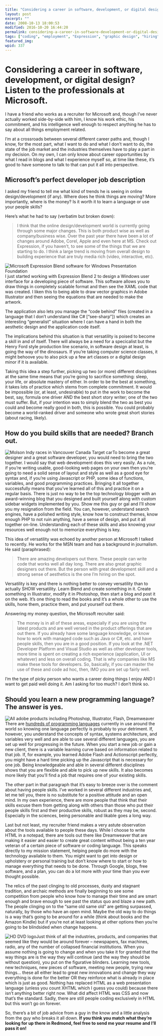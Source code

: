 ```yaml
---
title: "Considering a career in software, development, or digital design? Listen to the professionals at Microsoft."
layout: post
excerpt: ""
date: 2008-10-13 18:00:53
modified: 2016-10-20 16:44:20
permalink: considering-a-career-in-software-development-or-digital-design-listen-to-the-professionals-at-microsoft/index.html
tags: ["coding", "employment", "Expression", "graphic design", "hiring", "job", "manager", "Microsoft", "programming", "versatility", "WPF", "Personal Development"]
featured_img: 
wpid: 337
---
```


# Considering a career in software, development, or digital design? Listen to the professionals at Microsoft.

I have a friend who works as a recruiter for Microsoft and, though I’ve never actually worked side-by-side with him, I know his work ethic, his commitment, and his intelligence well enough to respect anything he has to say about all things employment related.

I’m at a crossroads between several different career paths and, though I know, for the most part, what I want to do and what I don’t want to do, the state of the job market and the industries themselves have to play a part in my decision. On my own, I can only know about career opportunities by what I read in blogs and what I experience myself so, at time like these, it’s good to have someone to talk to that can put it all into perspective.

Microsoft’s perfect developer job description
---------------------------------------------

I asked my friend to tell me what kind of trends he is seeing in online design/development (if any). Where does he think things are moving? More importantly, where is the money? Is it worth it to learn a language or use your people skills?

Here’s what he had to say (verbatim but broken down):

> I think that the online design/development world is currently going through some major changes. This is both product wise as well as company/business wise. Over the past year there have been a lot of changes around Adobe, Corel, Apple and even here at MS. Check out Expression, if you haven’t, to see some of the things that we are starting to do. I think a large trend is moving from overall design to building experience that are truly media rich (video, interactive, etc).

![](/_images/2008/10/express_blend.jpg "Microsoft Expression Blend software for Windows Presentation Foundation")I just started working with Expression Blend 2 to design a Windows user interface for a developing piece of software. This software allows you to draw things in completely scalable format and then see the XAML code that was created. I liken this to being able to draw vector graphics in Adobe Illustrator and then seeing the equations that are needed to make the artwork.

The application also lets you manage the “code behind” files (created in a language that I don’t understand like C# \[“see-sharp”\]) which creates an interesting “generalist” situation where I can have a hand in both the aesthetic design and the application code itself.

The implications behind this situation is that versatility is poised to become a skill in and of itself. There will always be a need for a specicalist but the Henry Ford style production line scenario, in software design at least, is going the way of the dinosaurs. If you’re taking computer science classes, it might behoove you to also pick up a few art classes or a digital design minor if it is available.

Taking this idea a step further, picking up two (or more) different disciplines at the same time means that you’re going to sacrifice something: sleep, your life, or absolute mastery of either. In order to be the best at something, it takes lots of practice which stems from complete commitment. It would be impossible (or, at least, undesirable) to put in the work to become the best, say, formula one driver AND the best short story writer; one of the two must suffer. But, if your intention was to simply blend the two as best you could and become really good in both, this is possible. You could probably become a world-ranked driver and someone who wrote great short stories (about racing, likely).

How do you build skills that are needed? Branch out.
----------------------------------------------------

![](/_images/2008/10/Molson_indy_2002_car.jpg "Molson Indy races in Vancouver Canada Target car")To become a great designer and a great software developer, you would need to bring the two together. I would say that web development does this very easily. As a rule, if you’re writing usable, good-looking web pages on your own then you’re going to need a solid sense of layout and style as well as a good eye for syntax and, if you’re using Javascript or PHP, some idea of functions, variables, and good programming practices. Bringing it all together successfully means that you’ve learned all of this and practice it on a regular basis. There is just no way to be the top technology blogger with an award-winning blog that you designed and built yourself along with custom sidebar widgets implemented by you. Show me this guy or gal and I’ll show you my resignation from the field. You can, however, understand search engines, have a polished writing style, know how to construct themes, know enough PHP to not ruin anything, have a sense of design, and put it all together on-line. Understanding each of these skills and also knowing your resources well enough not to memorize everything is key.

This idea of versatility was echoed by another person at Microsoft I talked to recently. He works for the MSN team and has a background in journalism. He said (paraphrased):

> There are amazing developers out there. These people can write code that works well all day long. There are also great graphic designers out there. But the person with great development skill and a strong sense of aesthetics is the one I’m hiring on the spot.

Versatility is key and there is nothing better to convey versatility than to actually SHOW versatility. Learn Blend and create something in it. Create something in Illustrator, modify it in Photoshop, then start a blog and post it on the web. It’s one thing to read the books and it’s a whole other to use the skills, hone them, practice them, and put yourself out there.

Answering my money question, the Microsoft recruiter said:

> The money is in all of these areas, especially if you are using the latest products and are well versed in the product offerings that are out there. If you already have some language knowledge, or know how to work with managed code such as Java or C#, etc. and have people skills, then you are in a good position. If you look at the .NET Developer Platform and Visual Studio as well as other developer tools, more time is spent on creating a rich experience (application, UI or whatever) and less on overall coding. That is why companies like MS make these tools for developers. So, basically, if you can master the use of these and code ad hoc, then, IMO you are set up fairly well.

I’m the type of picky person who wants a career doing things I enjoy AND I want to get paid well doing it. Am I asking for too much? I don’t think so.

Should you learn a new programming language? The answer is yes.
---------------------------------------------------------------

![](/_images/2008/10/adobe_products.jpg "All adobe products including Photoshop, Illustrator, Flash, Dreamweaver")There are [hundreds of programming languages](http://en.wikipedia.org/wiki/List_of_programming_languages) currently in use around the world so knowing one language perfectly is probably to your detriment. If, however, you understand the concepts of syntax, systems architecture, and variables very well and are able to use several different languages, you are set up well for progressing in the future. When you start a new job or gain a new client, there is a variable learning curve based on information related to that job. If, for example, you learned Adobe Flash and Actionscript perfectly, you might have a hard time picking up the Javascript that is necessary for one job. Being knowledgeable and able in several different disciplines shows that you are flexible and able to pick up new skills. It also becomes more likely that you’ll find a job that requires one of your existing skills.

The other part in that paragraph that it’s easy to breeze over is the comment about having people skills. I’ve worked in several different industries and, let me tell you, there is no substitute for a positive attitude and an open mind. In my own experience, there are more people that think that their skills excuse them from getting along with others than those who put their people skills first and their productive skills, robust as they may be, second. Especially in the sciences, being personable and likable goes a long way.

Last but not least, my recruiter friend makes a very astute observation about the tools available to people these days. While I choose to write HTML in a notepad, there are tools out there like Dreamweaver that are making it easier and easier to create great content without being a ten year veteran of a certain piece of software or coding language. This speaks directly to my mission statement, helping people do more with the technology available to them. You might want to get into design or upholstery or personal training but don’t know where to start or how to manage everything that needs to be done. Through Google, blogs, free software, and a plan, you can do a lot more with your time than you ever thought possible.

The relics of the past clinging to old processes, dusty and stagnant tradition, and archaic methods are finally beginning to see some competition from people who know how to manage their time and are smart enough and brave enough to see past the status quo and blaze a new path. The people clinging on to the “same old same old” are getting surpassed, naturally, by those who have an open mind. Maybe the old way to do things is a way that’s going to be around for a while (think about books and the Amazon Kindle) but if you’re not at least looking at other options then you’re going to be blindsided when change happens.

![](/_images/2008/10/hddvd_logo.jpg "HD DVD logo")Just think of all the industries, products, and companies that seemed like they would be around forever – newspapers, fax machines, radio, any of the number of collapsed financial institutions. When you assume nothing is going to change and when you take it for granted that the way things are is the way they will continue (and the way they should be without question), you put on the figurative blinders. Learning new tools, new techniques, new pieces of software, meeting new people, trying new things… these all either lead to great new innovations and change they way everything is done for the better OR they reinforce what is already in place which is just as good. Nothing has replaced HTML as a web presentation language (unless you count XHTML which I guess you could) because there isn’t anything better right now. What did affect HTML was CSS and now that’s the standard. Sadly, there are still people coding exclusively in HTML but this won’t go on forever.

So, there’s a bit of job advice from a guy in the know and a little analysis from the guy who breaks it all down. **If you think you match what they’re looking for up there in Redmond, feel free to send me your resume and I’ll pass it on!**